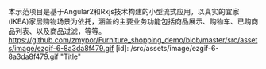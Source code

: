 本示范项目是基于Angular2和Rxjs技术构建的小型流式应用，以真实的宜家(IKEA)家居购物场景为依托，涵盖的主要业务功能包括商品展示、购物车、已购商品列表、以及商品过滤，等等。
https://github.com/zmypor/Furniture_shopping_demo/blob/master/src/assets/image/ezgif-6-8a3da8f479.gif 
[id]: /src/assets/image/ezgif-6-8a3da8f479.gif  "Title"
